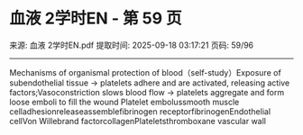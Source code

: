# 血液 2学时EN - 第 59 页

来源: 血液 2学时EN.pdf
提取时间: 2025-09-18 03:17:21
页码: 59/96

---

Mechanisms of organismal protection of blood（self-study）Exposure of subendothelial tissue → platelets adhere and are activated, releasing active factors;Vasoconstriction slows blood flow → platelets aggregate and form loose emboli to fill the wound
Platelet embolussmooth muscle celladhesionreleaseassemblefibrinogen receptorfibrinogenEndothelial cellVon Willebrand factorcollagenPlateletsthromboxane
vascular wall